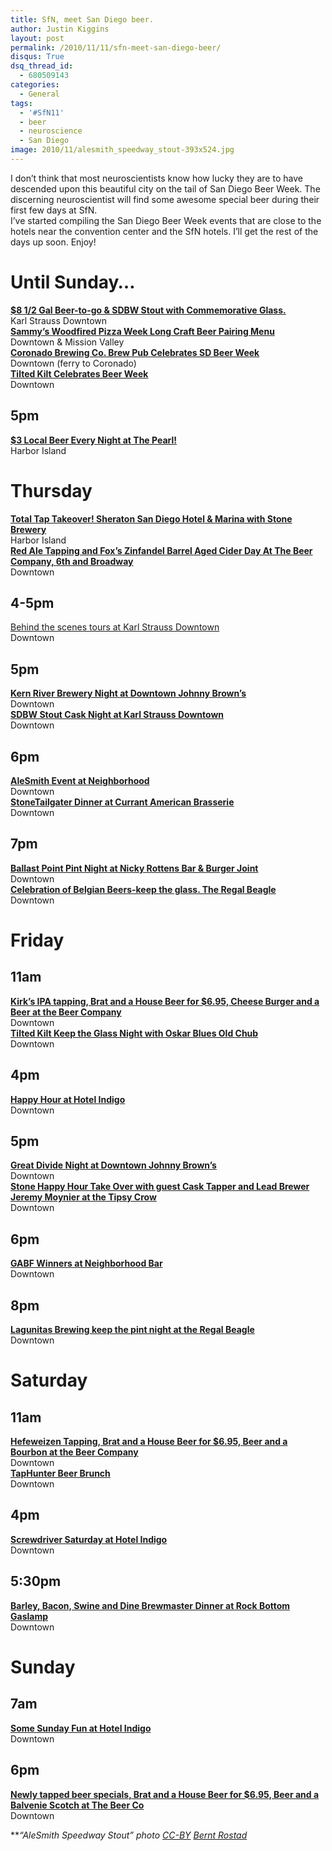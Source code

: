 ```yaml
---
title: SfN, meet San Diego beer.
author: Justin Kiggins
layout: post
permalink: /2010/11/11/sfn-meet-san-diego-beer/
disqus: True
dsq_thread_id:
  - 680509143
categories:
  - General
tags:
  - '#SfN11'
  - beer
  - neuroscience
  - San Diego
image: 2010/11/alesmith_speedway_stout-393x524.jpg
---
```

I don&#8217;t think that most neuroscientists know how lucky they are to have descended upon this beautiful city on the tail of San Diego Beer Week. The discerning neuroscientist will find some awesome special beer during their first few days at SfN.  
I&#8217;ve started compiling the San Diego Beer Week events that are close to the hotels near the convention center and the SfN hotels. I&#8217;ll get the rest of the days up soon. Enjoy!

# Until Sunday&#8230;

**[$8 1/2 Gal Beer-to-go & SDBW Stout with Commemorative Glass.][1]**  
Karl Strauss Downtown  
**[Sammy&#8217;s Woodfired Pizza Week Long Craft Beer Pairing Menu][2]**  
Downtown & Mission Valley  
**[Coronado Brewing Co. Brew Pub Celebrates SD Beer Week][3]**  
Downtown (ferry to Coronado)  
**[Tilted Kilt Celebrates Beer Week][4]**  
Downtown

## 5pm

**[$3 Local Beer Every Night at The Pearl!][5]**  
Harbor Island

# Thursday

**[Total Tap Takeover! Sheraton San Diego Hotel & Marina with Stone Brewery][6]**  
Harbor Island  
**[Red Ale Tapping and Fox&#8217;s Zinfandel Barrel Aged Cider Day At The Beer Company, 6th and Broadway][7]**  
Downtown

## 4-5pm

[Behind the scenes tours at Karl Strauss Downtown][8]  
Downtown

## 5pm

**[Kern River Brewery Night at Downtown Johnny Brown&#8217;s][9]**  
Downtown  
**[SDBW Stout Cask Night at Karl Strauss Downtown][10]**  
Downtown

## 6pm

**[AleSmith Event at Neighborhood][11]**  
Downtown  
**[StoneTailgater Dinner at Currant American Brasserie][12]**  
Downtown

## 7pm

[**Ballast Point Pint Night at Nicky Rottens Bar & Burger Joint**][13]  
Downtown  
**[Celebration of Belgian Beers-keep the glass. The Regal Beagle][14]**  
Downtown

# Friday

## 11am

**[Kirk&#8217;s IPA tapping, Brat and a House Beer for $6.95, Cheese Burger and a Beer at the Beer Company][15]**  
Downtown  
[**Tilted Kilt Keep the Glass Night with Oskar Blues Old Chub**][16]  
Downtown

## 4pm

**[Happy Hour at Hotel Indigo][17]**  
Downtown

## 5pm

**[Great Divide Night at Downtown Johnny Brown&#8217;s][18]**  
Downtown  
**[Stone Happy Hour Take Over with guest Cask Tapper and Lead Brewer Jeremy Moynier at the Tipsy Crow][19]**  
Downtown

## 6pm

**[GABF Winners at Neighborhood Bar][20]**  
Downtown

## 8pm

**[Lagunitas Brewing keep the pint night at the Regal Beagle][21]**  
Downtown

# Saturday

## 11am

**[Hefeweizen Tapping, Brat and a House Beer for $6.95, Beer and a Bourbon at the Beer Company][22]**  
Downtown  
[**TapHunter Beer Brunch**][23]  
Downtown

## 4pm

**[Screwdriver Saturday at Hotel Indigo][24]**  
Downtown

## 5:30pm

**[Barley, Bacon, Swine and Dine Brewmaster Dinner at Rock Bottom Gaslamp][25]**  
Downtown

# Sunday

## 7am

**[Some Sunday Fun at Hotel Indigo][26]**  
Downtown

## 6pm

**[Newly tapped beer specials, Brat and a House Beer for $6.95, Beer and a Balvenie Scotch at The Beer Co][27]**  
Downtown

***&#8220;AleSmith Speedway Stout&#8221; photo <a href="http://creativecommons.org/licenses/by/2.0/" target="_blank">CC-BY</a> <a href="http://www.flickr.com/photos/brostad/7165777295/" target="_blank">Bernt Rostad</a>*

 [1]: http://sdbw.org/events/1825/
 [2]: http://sdbw.org/events/1927/
 [3]: http://sdbw.org/events/1700/
 [4]: http://sdbw.org/events/1963/
 [5]: http://sdbw.org/events/1640/
 [6]: http://sdbw.org/events/2012/
 [7]: http://sdbw.org/events/1956/
 [8]: http://sdbw.org/events/1824/
 [9]: http://sdbw.org/events/1577/
 [10]: http://sdbw.org/events/1670/
 [11]: http://sdbw.org/events/1861/
 [12]: http://sdbw.org/events/1785/
 [13]: http://sdbw.org/events/1919/
 [14]: http://sdbw.org/events/1971/
 [15]: http://sdbw.org/events/1959/
 [16]: http://sdbw.org/events/1983/
 [17]: http://sdbw.org/events/2102/
 [18]: http://sdbw.org/events/1756/
 [19]: http://sdbw.org/events/1725/
 [20]: http://sdbw.org/events/1862/
 [21]: http://sdbw.org/events/1972/
 [22]: http://sdbw.org/events/1957/
 [23]: http://sdbw.org/events/1952/
 [24]: http://sdbw.org/events/2103/
 [25]: http://sdbw.org/events/1840/
 [26]: http://sdbw.org/events/2104/
 [27]: http://sdbw.org/events/1958/